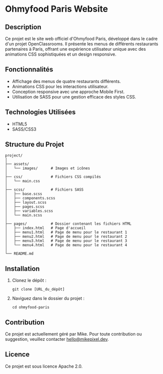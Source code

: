 # Ohmyfood Paris Website

## Description

Ce projet est le site web officiel d'Ohmyfood Paris, développé dans le cadre d'un projet OpenClassrooms. Il présente les menus de différents restaurants partenaires à Paris, offrant une expérience utilisateur unique avec des animations CSS sophistiquées et un design responsive.

## Fonctionnalités

- Affichage des menus de quatre restaurants différents.
- Animations CSS pour les interactions utilisateur.
- Conception responsive avec une approche Mobile First.
- Utilisation de SASS pour une gestion efficace des styles CSS.

## Technologies Utilisées

- HTML5
- SASS/CSS3

## Structure du Projet

```
project/
│
├── assets/
│   └── images/      # Images et icônes
│
├── css/             # Fichiers CSS compilés
│   └── main.css
│
├── scss/            # Fichiers SASS
│   ├── base.scss
│   ├── components.scss
│   ├── layout.scss
│   ├── pages.scss
│   ├── variables.scss
│   └── main.scss
│
├── pages/           # Dossier contenant les fichiers HTML
│   ├── index.html   # Page d'accueil
│   ├── menu1.html   # Page de menu pour le restaurant 1
│   ├── menu2.html   # Page de menu pour le restaurant 2
│   ├── menu3.html   # Page de menu pour le restaurant 3
│   └── menu4.html   # Page de menu pour le restaurant 4
│
└── README.md
```

## Installation

1. Clonez le dépôt :
   ```
   git clone [URL_du_dépôt]
   ```
2. Naviguez dans le dossier du projet :
   ```
   cd ohmyfood-paris
   ```

## Contribution

Ce projet est actuellement géré par Mike. Pour toute contribution ou suggestion, veuillez contacter hello@mikepixel.dev.

## Licence

Ce projet est sous licence Apache 2.0.
